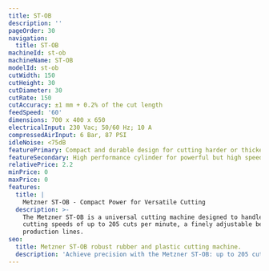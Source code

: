 ```yaml
---
title: ST-OB
description: ''
pageOrder: 30
navigation:
  title: ST-OB
machineId: st-ob
machineName: ST-OB
modelId: st-ob
cutWidth: 150
cutHeight: 30
cutDiameter: 30
cutRate: 150
cutAccuracy: ±1 mm + 0.2% of the cut length
feedSpeed: '60'
dimensions: 700 x 400 x 650
electricalInput: 230 Vac; 50/60 Hz; 10 A
compressedAirInput: 6 Bar, 87 PSI
idleNoise: <75dB
featurePrimary: Compact and durable design for cutting harder or thicker material.
featureSecondary: High performance cylinder for powerful but high speed cutting.
relativePrice: 2.2
minPrice: 0
maxPrice: 0
features:
  title: |
    Metzner ST-OB - Compact Power for Versatile Cutting
  description: >-
    The Metzner ST-OB is a universal cutting machine designed to handle a wide variety of materials including cables, wires, shrink tubes, labels, rubber profiles, and textile-covered tubes. It features a compact footprint and supports multiple cutting technologies—punch, shear, draw, blade, and tube cuts—making it adaptable to diverse production needs. With
    cutting speeds of up to 205 cuts per minute, a finely adjustable belt pressure system, and a powerful Metzner-specific pneumatic cylinder, the ST-OB delivers clean, accurate cuts without damaging sensitive materials. Available in Red and Green configurations, it offers scalable performance, from standard operations to high-speed, fully integrated
    production lines.
seo:
  title: Metzner ST-OB robust rubber and plastic cutting machine.
  description: 'Achieve precision with the Metzner ST-OB: up to 205 cuts/min, adjustable belt pressure, and multiple cutting technologies. Ideal for soft tubes, wires, and flexible materials.'
---
```

